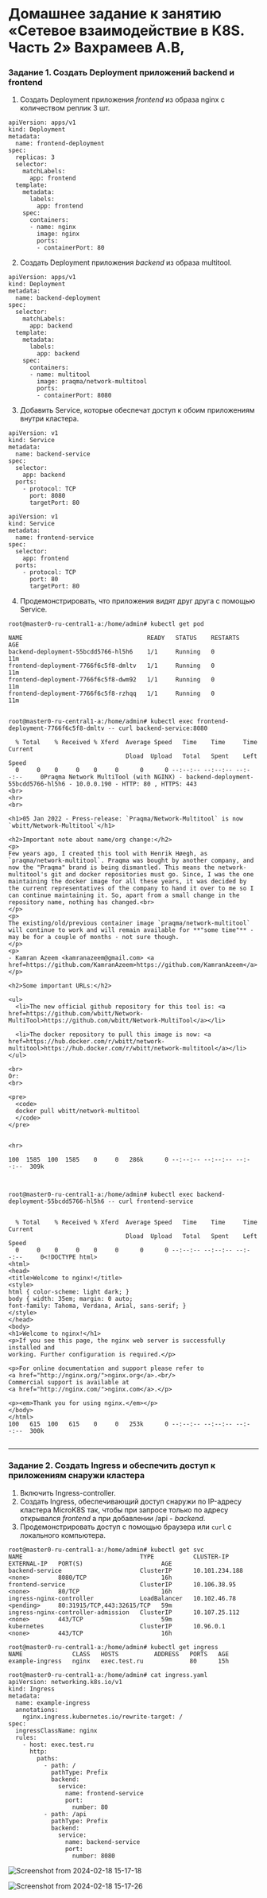 # Домашнее задание к занятию «Сетевое взаимодействие в K8S. Часть 2» Вахрамеев А.В,

### Задание 1. Создать Deployment приложений backend и frontend

1. Создать Deployment приложения _frontend_ из образа nginx с количеством реплик 3 шт.

```
apiVersion: apps/v1
kind: Deployment
metadata:
  name: frontend-deployment
spec:
  replicas: 3
  selector:
    matchLabels:
      app: frontend
  template:
    metadata:
      labels:
        app: frontend
    spec:
      containers:
      - name: nginx
        image: nginx
        ports:
        - containerPort: 80

```

2. Создать Deployment приложения _backend_ из образа multitool. 

```
apiVersion: apps/v1
kind: Deployment
metadata:
  name: backend-deployment
spec:
  selector:
    matchLabels:
      app: backend
  template:
    metadata:
      labels:
        app: backend
    spec:
      containers:
      - name: multitool
        image: praqma/network-multitool
        ports:
        - containerPort: 8080
```

3. Добавить Service, которые обеспечат доступ к обоим приложениям внутри кластера. 

```
apiVersion: v1
kind: Service
metadata:
  name: backend-service
spec:
  selector:
    app: backend
  ports:
    - protocol: TCP
      port: 8080
      targetPort: 80
```
```
apiVersion: v1
kind: Service
metadata:
  name: frontend-service
spec:
  selector:
    app: frontend
  ports:
    - protocol: TCP
      port: 80
      targetPort: 80

```

4. Продемонстрировать, что приложения видят друг друга с помощью Service.

```
root@master0-ru-central1-a:/home/admin# kubectl get pod

NAME                                   READY   STATUS    RESTARTS   AGE
backend-deployment-55bcdd5766-hl5h6    1/1     Running   0          11m
frontend-deployment-7766f6c5f8-dmltv   1/1     Running   0          11m
frontend-deployment-7766f6c5f8-dwm92   1/1     Running   0          11m
frontend-deployment-7766f6c5f8-rzhqq   1/1     Running   0          11m


root@master0-ru-central1-a:/home/admin# kubectl exec frontend-deployment-7766f6c5f8-dmltv -- curl backend-service:8080

  % Total    % Received % Xferd  Average Speed   Time    Time     Time  Current
                                 Dload  Upload   Total   Spent    Left  Speed
  0     0    0     0    0     0      0      0 --:--:-- --:--:-- --:--:--     0Praqma Network MultiTool (with NGINX) - backend-deployment-55bcdd5766-hl5h6 - 10.0.0.190 - HTTP: 80 , HTTPS: 443
<br>
<hr>
<br>

<h1>05 Jan 2022 - Press-release: `Praqma/Network-Multitool` is now `wbitt/Network-Multitool`</h1>

<h2>Important note about name/org change:</h2>
<p>
Few years ago, I created this tool with Henrik Høegh, as `praqma/network-multitool`. Praqma was bought by another company, and now the "Praqma" brand is being dismantled. This means the network-multitool's git and docker repositories must go. Since, I was the one maintaining the docker image for all these years, it was decided by the current representatives of the company to hand it over to me so I can continue maintaining it. So, apart from a small change in the repository name, nothing has changed.<br>
</p>
<p>
The existing/old/previous container image `praqma/network-multitool` will continue to work and will remain available for **"some time"** - may be for a couple of months - not sure though. 
</p>
<p>
- Kamran Azeem <kamranazeem@gmail.com> <a href=https://github.com/KamranAzeem>https://github.com/KamranAzeem</a>
</p>

<h2>Some important URLs:</h2>

<ul>
  <li>The new official github repository for this tool is: <a href=https://github.com/wbitt/Network-MultiTool>https://github.com/wbitt/Network-MultiTool</a></li>

  <li>The docker repository to pull this image is now: <a href=https://hub.docker.com/r/wbitt/network-multitool>https://hub.docker.com/r/wbitt/network-multitool</a></li>
</ul>

<br>
Or:
<br>

<pre>
  <code>
  docker pull wbitt/network-multitool
  </code>
</pre>


<hr>

100  1585  100  1585    0     0   286k      0 --:--:-- --:--:-- --:--:--  309k



root@master0-ru-central1-a:/home/admin# kubectl exec backend-deployment-55bcdd5766-hl5h6 -- curl frontend-service


  % Total    % Received % Xferd  Average Speed   Time    Time     Time  Current
                                 Dload  Upload   Total   Spent    Left  Speed
  0     0    0     0    0     0      0      0 --:--:-- --:--:-- --:--:--     0<!DOCTYPE html>
<html>
<head>
<title>Welcome to nginx!</title>
<style>
html { color-scheme: light dark; }
body { width: 35em; margin: 0 auto;
font-family: Tahoma, Verdana, Arial, sans-serif; }
</style>
</head>
<body>
<h1>Welcome to nginx!</h1>
<p>If you see this page, the nginx web server is successfully installed and
working. Further configuration is required.</p>

<p>For online documentation and support please refer to
<a href="http://nginx.org/">nginx.org</a>.<br/>
Commercial support is available at
<a href="http://nginx.com/">nginx.com</a>.</p>

<p><em>Thank you for using nginx.</em></p>
</body>
</html>
100   615  100   615    0     0   253k      0 --:--:-- --:--:-- --:--:--  300k


```
------

### Задание 2. Создать Ingress и обеспечить доступ к приложениям снаружи кластера

1. Включить Ingress-controller.
2. Создать Ingress, обеспечивающий доступ снаружи по IP-адресу кластера MicroK8S так, чтобы при запросе только по адресу открывался _frontend_ а при добавлении /api - _backend_.
3. Продемонстрировать доступ с помощью браузера или `curl` с локального компьютера.


```
root@master0-ru-central1-a:/home/admin# kubectl get svc
NAME                                 TYPE           CLUSTER-IP       EXTERNAL-IP   PORT(S)                      AGE
backend-service                      ClusterIP      10.101.234.188   <none>        8080/TCP                     16h
frontend-service                     ClusterIP      10.106.38.95     <none>        80/TCP                       16h
ingress-nginx-controller             LoadBalancer   10.102.46.78     <pending>     80:31915/TCP,443:32615/TCP   59m
ingress-nginx-controller-admission   ClusterIP      10.107.25.112    <none>        443/TCP                      59m
kubernetes                           ClusterIP      10.96.0.1        <none>        443/TCP                      16h
```
```
root@master0-ru-central1-a:/home/admin# kubectl get ingress
NAME              CLASS   HOSTS          ADDRESS   PORTS   AGE
example-ingress   nginx   exec.test.ru             80      15h

```

```
root@master0-ru-central1-a:/home/admin# cat ingress.yaml 
apiVersion: networking.k8s.io/v1
kind: Ingress
metadata:
  name: example-ingress
  annotations:
    nginx.ingress.kubernetes.io/rewrite-target: /
spec:
  ingressClassName: nginx
  rules:
    - host: exec.test.ru
      http:
        paths:
          - path: /
            pathType: Prefix
            backend:
              service:
                name: frontend-service
                port:
                  number: 80
          - path: /api
            pathType: Prefix
            backend:
              service:
                name: backend-service
                port:
                  number: 8080

```

![Screenshot from 2024-02-18 15-17-18](https://github.com/alexnet123/homeworks/assets/75438030/2525196a-dfb1-4e9d-b759-09d06701b409)

![Screenshot from 2024-02-18 15-17-26](https://github.com/alexnet123/homeworks/assets/75438030/a1f24325-9c50-4706-b78c-79e76d527073)





